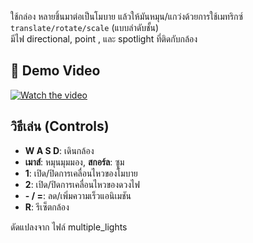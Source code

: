 ใช้กล่อง หลายชิ้นมาต่อเป็นโมบาย แล้วให้มันหมุน/แกว่งด้วยการใช้เมทริกซ์ `translate/rotate/scale` (แบบลำดับชั้น)  
มีไฟ directional, point , และ spotlight ที่ติดกับกล้อง

## 🎥 Demo Video
[![Watch the video](https://img.youtube.com/vi/Hz4n8B8DeDk/0.jpg)](https://www.youtube.com/watch?v=Hz4n8B8DeDk)

<!-- Optional: บาง environment ที่ไม่ใช่ GitHub อาจรองรับการฝัง iframe ได้ -->
<!--
<iframe width="560" height="315"
src="https://www.youtube.com/embed/Hz4n8B8DeDk"
title="Project Demo"
frameborder="0"
allowfullscreen></iframe>
-->

## วิธีเล่น (Controls)
- **W A S D**: เดินกล้อง  
- **เมาส์**: หมุนมุมมอง, **สกอร์ล**: ซูม  
- **1**: เปิด/ปิดการเคลื่อนไหวของโมบาย  
- **2**: เปิด/ปิดการเคลื่อนไหวของดวงไฟ  
- **- / =**: ลด/เพิ่มความเร็วแอนิเมชัน  
- **R**: รีเซ็ตกล้อง

ดัดแปลงจาก ไฟล์ multiple_lights
